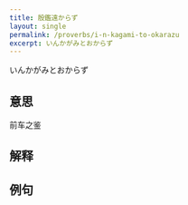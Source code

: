 ```yaml
---
title: 殷鑑遠からず
layout: single
permalink: /proverbs/i-n-kagami-to-okarazu
excerpt: いんかがみとおからず
---
```


いんかがみとおからず

## 意思

前车之鉴

## 解释

## 例句

